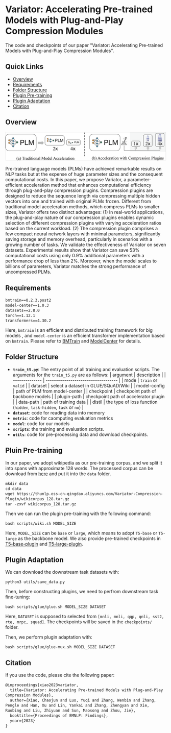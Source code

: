 # Variator: Accelerating Pre-trained Models with Plug-and-Play Compression Modules
The code and checkpoints of our paper "Variator: Accelerating Pre-trained Models with Plug-and-Play Compression Modules".



## Quick Links

* [Overview](#overview)
* [Requirements](#requirements)
* [Folder Structure](#folder-structure)
* [Plugin Pre-training](#plugin-pre-training)
* [Plugin Adaptation](#plugin-adaptation)
* [Citation](#citation)

## Overview

![overview](image/framework.png)

Pre-trained language models (PLMs) have achieved remarkable results on NLP tasks but at the expense of huge parameter sizes and the consequent computational costs. In this paper, we propose Variator, a parameter-efficient acceleration method that enhances computational efficiency through plug-and-play compression plugins. Compression plugins are designed to reduce the sequence length via compressing multiple hidden vectors into one and trained with original PLMs frozen. Different from traditional model acceleration methods, which compress PLMs to smaller sizes, Variator offers two distinct advantages: (1) In real-world applications, the plug-and-play nature of our compression plugins enables dynamic selection of different compression plugins with varying acceleration ratios based on the current workload. (2) The compression plugin comprises a few compact neural network layers with minimal parameters, significantly saving storage and memory overhead, particularly in scenarios with a growing number of tasks. We validate the effectiveness of Variator on seven datasets. Experimental results show that Variator can save 53% computational costs using only 0.9% additional parameters with a performance drop of less than 2%. Moreover, when the model scales to billions of parameters, Variator matches the strong performance of uncompressed PLMs.

## Requirements
```
bmtrain==0.2.3.post2
model-center==1.0.3
datasets==2.8.0
torch==1.12.1
transformers==4.30.2
```
Here, `bmtrain` is an efficient and distributed training framework for big models , and `model-center` is an efficient transformer implementation based on `bmtrain`. Please refer to [BMTrain](https://github.com/openbmb/bmtrain) and [ModelCenter](https://github.com/openbmb/modelcenter) for details.

## Folder Structure
* **`train_t5.py`**: The entry point of all training and evaluation scripts. The arguments for the `train_t5.py` are as follows:
    | argument       | description                         |
    | -------------- | ----------------------------------- |
    | mode           | `train` or `valid`                  |
    | dataset        | select a dataset in GLUE/SQuAD/Wiki |
    | model-config   | path of PLM from model-center       |
    | checkpoint     | checkpoint path of backbone models   |
    | plugin-path    | checkpoint path of accelerator plugin |
    | data-path      | path of training data               |
    | distil         | the type of loss function (`hidden`, `task-hidden`, `task` or `no`) |
* **`dataset`**: code for reading data into memory
* **`metric`**: code for caomputing evaluation metrics
* **`model`**: code for our models
* **`scripts`**: the training and evaluation scripts.
* **`utils`**: code for pre-processing data and download checkpoints.

## Pluin Pre-training
In our paper, we adopt wikipedia as our pre-training corpus, and we split it into spans with approximate 128 words. The processed corpus can be download from [here](https://thunlp.oss-cn-qingdao.aliyuncs.com/Variator-Compression-Plugin/wikicorpus_128.tar.gz) and put it into the `data` folder.

```
mkdir data
cd data
wget https://thunlp.oss-cn-qingdao.aliyuncs.com/Variator-Compression-Plugin/wikicorpus_128.tar.gz
tar -zxvf wikicorpus_128.tar.gz
```

Then we can run the plugin pre-training with the following command:
```
bash scripts/wiki.sh MODEL_SIZE
```
Here, `MODEL_SIZE` can be `base` or `large`, which means to adopt `T5-base` or `T5-large` as the backbone model. We also provide pre-trained checkpoints in [T5-base-plugin](
https://thunlp.oss-cn-qingdao.aliyuncs.com/Variator-Compression-Plugin/plugins/plugin-t5_base-mux_4.pkl) and [T5-large-plugin](https://thunlp.oss-cn-qingdao.aliyuncs.com/Variator-Compression-Plugin/plugins/plugin-t5_large-mux_4.pkl).

## Plugin Adaptation
We can download the downstream task datasets with:
```
python3 utils/save_data.py
```

Then, before constructing plugins, we need to perfrom downstream task fine-tuning:
```
bash scripts/glue/glue.sh MODEL_SIZE DATASET
```
Here, `DATASET` is supposed to selected from `[mnli, mnli, qqp, qnli, sst2, rte, mrpc, squad]`. The checkpoints will be saved in the `checkpoints/` folder.

Then, we perform plugin adaptation with:
```
bash scripts/glue/glue-mux.sh MODEL_SIZE DATASET
```

## Citation

If you use the code, please cite the following paper:
```
@inproceedings{xiao2023variator,
  title={Variator: Accelerating Pre-trained Models with Plug-and-Play Compression Modules},
  author={Xiao, Chaojun and Luo, Yuqi and Zhang, Wenbin and Zhang, Pengle and Han, Xu and Lin, Yankai and Zhang, Zhengyan and Xie, Ruobing and Liu, Zhiyuan and Sun, Maosong and Zhou, Jie},
  booktitle={Proceedings of EMNLP: Findings},
  year={2023}
}
```